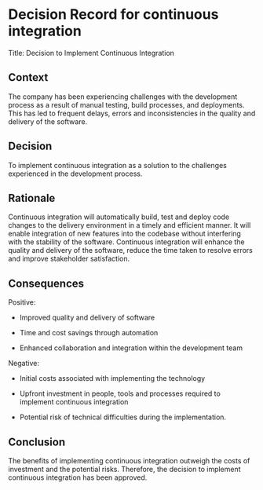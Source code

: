 # Decision Record for continuous integration

Title: Decision to Implement Continuous Integration

## Context

The company has been experiencing challenges with the development process as a result of manual testing, build processes, and deployments. This has led to frequent delays, errors and inconsistencies in the quality and delivery of the software.

## Decision

To implement continuous integration as a solution to the challenges experienced in the development process.

## Rationale

Continuous integration will automatically build, test and deploy code changes to the delivery environment in a timely and efficient manner. It will enable integration of new features into the codebase without interfering with the stability of the software. Continuous integration will enhance the quality and delivery of the software, reduce the time taken to resolve errors and improve stakeholder satisfaction.

## Consequences

Positive:

- Improved quality and delivery of software 

- Time and cost savings through automation 

- Enhanced collaboration and integration within the development team 

Negative:

- Initial costs associated with implementing the technology 

- Upfront investment in people, tools and processes required to implement continuous integration 

- Potential risk of technical difficulties during the implementation.

## Conclusion

The benefits of implementing continuous integration outweigh the costs of investment and the potential risks. Therefore, the decision to implement continuous integration has been approved.
